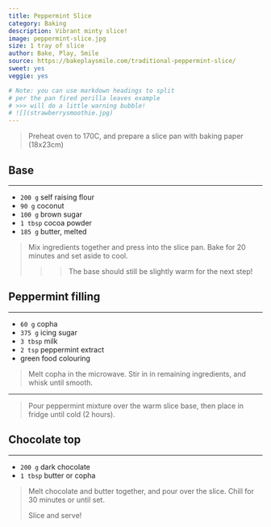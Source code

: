 ```yaml
---
title: Peppermint Slice
category: Baking
description: Vibrant minty slice!  
image: peppermint-slice.jpg
size: 1 tray of slice
author: Bake, Play, Smile
source: https://bakeplaysmile.com/traditional-peppermint-slice/
sweet: yes
veggie: yes

# Note: you can use markdown headings to split
# per the pan fired perilla leaves example
# >>> will do a little warning bubble!
# ![](strawberrysmoothie.jpg)
---
```


> Preheat oven to 170C, and prepare a slice pan with baking paper (18x23cm)

## Base

---

* `200 g` self raising flour
* `90 g` coconut
* `100 g` brown sugar
* `1 tbsp` cocoa powder
* `185 g` butter, melted

> Mix ingredients together and press into the slice pan. Bake for 20 minutes and set aside to cool. 
>>> The base should still be slightly warm for the next step! 

## Peppermint filling

---

* `60 g` copha
* `375 g` icing sugar
* `3 tbsp` milk
* `2 tsp` peppermint extract
* green food colouring

> Melt copha in the microwave. Stir in in remaining ingredients, and whisk until smooth.

---

> Pour peppermint mixture over the warm slice base, then place in fridge until cold (2 hours). 

## Chocolate top

---

* `200 g` dark chocolate
* `1 tbsp` butter or copha

> Melt chocolate and butter together, and pour over the slice. Chill for 30 minutes or until set. 
>
> Slice and serve! 